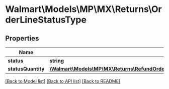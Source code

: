 # Walmart\Models\MP\MX\Returns\OrderLineStatusType

## Properties

Name | Type | Description | Notes
------------ | ------------- | ------------- | -------------
**status** | **string** |  |
**statusQuantity** | [**\Walmart\Models\MP\MX\Returns\RefundOrderLinesRequestOrderRefundOrderLinesOrderLineInnerOrderLineStatusesOrderLineStatusStatusQuantity**](RefundOrderLinesRequestOrderRefundOrderLinesOrderLineInnerOrderLineStatusesOrderLineStatusStatusQuantity.md) |  |


[[Back to Model list]](./) [[Back to API list]](../../../../../README.md#supported-apis) [[Back to README]](../../../../../README.md)

